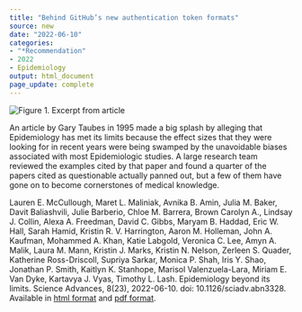 ```yaml
---
title: "Behind GitHub’s new authentication token formats"
source: new
date: "2022-06-10"
categories:
- "*Recommendation"
- 2022
- Epidemiology
output: html_document
page_update: complete
---
```


![Figure 1. Excerpt from article](http://www.pmean.com/new-images/22/beyond-its-limits-01.png)

<div class="notes">

An article by Gary Taubes in 1995 made a big splash by alleging that Epidemiology has met its limits because the effect sizes that they were looking for in recent years were being swamped by the unavoidable biases associated with most Epidemiologic studies. A large research team reviewed the examples cited by that paper and found a quarter of the papers cited as questionable actually panned out, but a few of them have gone on to become cornerstones of medical knowledge.

Lauren E. McCullough, Maret L. Maliniak, Avnika B. Amin, Julia M. Baker, Davit Baliashvili, Julie Barberio, Chloe M. Barrera, Brown Carolyn A., Lindsay J. Collin, Alexa A. Freedman, David C. Gibbs, Maryam B. Haddad, Eric W. Hall, Sarah Hamid, Kristin R. V. Harrington, Aaron M. Holleman, John A. Kaufman, Mohammed A. Khan, Katie Labgold, Veronica C. Lee, Amyn A. Malik, Laura M. Mann, Kristin J. Marks, Kristin N. Nelson, Zerleen S. Quader, Katherine Ross-Driscoll, Supriya Sarkar, Monica P. Shah, Iris Y. Shao, Jonathan P. Smith, Kaitlyn K. Stanhope, Marisol Valenzuela-Lara, Miriam E. Van Dyke, Kartavya J. Vyas, Timothy L. Lash. Epidemiology beyond its limits. Science Advances, 8(23), 2022-06-10. doi: 10.1126/sciadv.abn3328. Available in [html format][mcc1] and [pdf format][mcc2].

[mcc1]: https://www.science.org/doi/10.1126/sciadv.abn3328
[mcc2]: https://www.science.org/doi/epdf/10.1126/sciadv.abn3328

</div>
